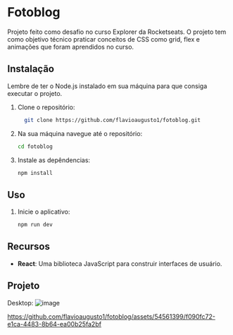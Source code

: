 # Fotoblog

Projeto feito como desafio no curso Explorer da Rocketseats. O projeto tem como objetivo técnico praticar conceitos de CSS como grid, flex e animações que foram aprendidos no curso.

## Instalação

Lembre de ter o Node.js instalado em sua máquina para que consiga executar o projeto.

1. Clone o repositório:

   ```bash
     git clone https://github.com/flavioaugusto1/fotoblog.git

2. Na sua máquina navegue até o repositório:

   ```bash
   cd fotoblog

3. Instale as depêndencias:

   ```bash
   npm install

## Uso
1. Inicie o aplicativo:

   ```bash
   npm run dev

## Recursos

- **React**: Uma biblioteca JavaScript para construir interfaces de usuário.

## Projeto

Desktop:
![image](https://github.com/flavioaugusto1/fotoblog/assets/54561399/eaf4e0fc-c737-4469-b3ed-be027749986a)

https://github.com/flavioaugusto1/fotoblog/assets/54561399/f090fc72-e1ca-4483-8b64-ea00b25fa2bf
